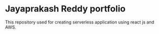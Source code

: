 # Jayaprakash Reddy portfolio

This repository used for creating serverless application using react js and AWS.
